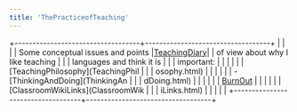 ```yaml
---
title: 'ThePracticeofTeaching'
---
```




+-----------------------------------+-----------------------------------+
|                                   |                                   |
| Some conceptual issues and points |[TeachingDiary](TeachingDiary.html)|
| of view about why I like teaching |                                   |
| languages and think it is         |                                   |
| important:                        |                                   |
|                                   |                                   |
| [TeachingPhilosophy](TeachingPhil |                                   |
| osophy.html)                      |                                   |
|                                   |                                   |
| -   [ThinkingAndDoing](ThinkingAn |                                   |
| dDoing.html)                      |                                   |
|                                   |                                   |
| [BurnOut](BurnOut.html)           |                                   |
|                                   |                                   |
| [ClassroomWikiLinks](ClassroomWik |                                   |
| iLinks.html)                      |                                   |
|                                   |                                   |
+-----------------------------------+-----------------------------------+
